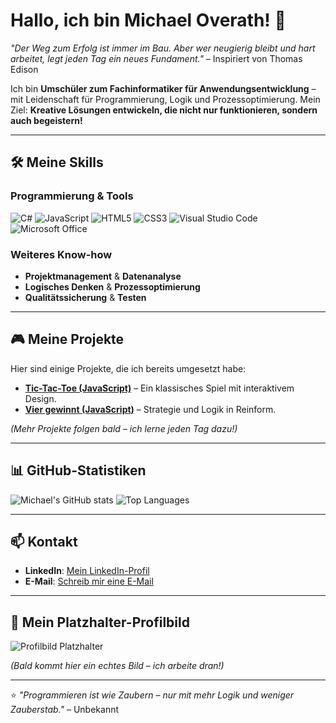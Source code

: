 # Hallo, ich bin Michael Overath! 👋

*"Der Weg zum Erfolg ist immer im Bau. Aber wer neugierig bleibt und hart arbeitet, legt jeden Tag ein neues Fundament."* – Inspiriert von Thomas Edison

Ich bin **Umschüler zum Fachinformatiker für Anwendungsentwicklung** – mit Leidenschaft für Programmierung, Logik und Prozessoptimierung. Mein Ziel: **Kreative Lösungen entwickeln, die nicht nur funktionieren, sondern auch begeistern!**

---

## 🛠️ Meine Skills

### **Programmierung & Tools**
![C#](https://img.shields.io/badge/C%23-239120?style=for-the-badge&logo=c-sharp&logoColor=white)
![JavaScript](https://img.shields.io/badge/JavaScript-F7DF1E?style=for-the-badge&logo=javascript&logoColor=black)
![HTML5](https://img.shields.io/badge/HTML5-E34F26?style=for-the-badge&logo=html5&logoColor=white)
![CSS3](https://img.shields.io/badge/CSS3-1572B6?style=for-the-badge&logo=css3&logoColor=white)
![Visual Studio Code](https://img.shields.io/badge/VS_Code-0078D4?style=for-the-badge&logo=visual-studio-code&logoColor=white)
![Microsoft Office](https://img.shields.io/badge/Microsoft_Office-D83B01?style=for-the-badge&logo=microsoft-office&logoColor=white)

### **Weiteres Know-how**
- **Projektmanagement** & **Datenanalyse**
- **Logisches Denken** & **Prozessoptimierung**
- **Qualitätssicherung** & **Testen**

---

## 🎮 Meine Projekte

Hier sind einige Projekte, die ich bereits umgesetzt habe:

- **[Tic-Tac-Toe (JavaScript)](https://rheindev-cgn.github.io/tictactoe/)** – Ein klassisches Spiel mit interaktivem Design.
- **[Vier gewinnt (JavaScript)](https://rheindev-cgn.github.io/viergewinnt/)** – Strategie und Logik in Reinform.

*(Mehr Projekte folgen bald – ich lerne jeden Tag dazu!)*

---

## 📊 GitHub-Statistiken

![Michael's GitHub stats](https://github-readme-stats.vercel.app/api?username=rheindev-cgn&show_icons=true&theme=dark&bg_color=0d1117&text_color=ffffff&icon_color=4da1ff&title_color=4da1ff)
![Top Languages](https://github-readme-stats.vercel.app/api/top-langs/?username=rheindev-cgn&layout=compact&theme=dark&bg_color=0d1117&text_color=ffffff&title_color=4da1ff)

---

## 📫 Kontakt

- **LinkedIn**: [Mein LinkedIn-Profil](https://www.linkedin.com/in/michael-overath-a9b9bb382/)
- **E-Mail**: [Schreib mir eine E-Mail](mailto:michael.overath@googlemail.com)

---

## 🎨 Mein Platzhalter-Profilbild
![Profilbild Platzhalter](https://via.placeholder.com/150/0d1117/4da1ff?text=Michael+Overath)

*(Bald kommt hier ein echtes Bild – ich arbeite dran!)*

---
⭐ *"Programmieren ist wie Zaubern – nur mit mehr Logik und weniger Zauberstab."* – Unbekannt

